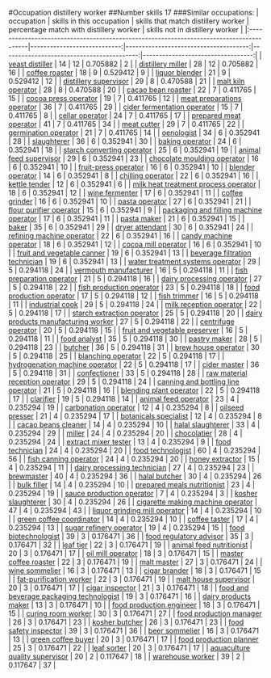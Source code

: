 #Occupation distillery worker
##Number skills 17
###Similar occupations:
| occupation                                                                              |   skills in this occupation |   skills that match distillery worker |   percentage match with distillery worker |   skills not in distillery worker |
|:----------------------------------------------------------------------------------------|----------------------------:|--------------------------------------:|------------------------------------------:|----------------------------------:|
| [yeast distiller](yeast_distiller.md)                                                   |                          14 |                                    12 |                                  0.705882 |                                 2 |
| [distillery miller](distillery_miller.md)                                               |                          28 |                                    12 |                                  0.705882 |                                16 |
| [coffee roaster](coffee_roaster.md)                                                     |                          18 |                                     9 |                                  0.529412 |                                 9 |
| [liquor blender](liquor_blender.md)                                                     |                          21 |                                     9 |                                  0.529412 |                                12 |
| [distillery supervisor](distillery_supervisor.md)                                       |                          29 |                                     8 |                                  0.470588 |                                21 |
| [malt kiln operator](malt_kiln_operator.md)                                             |                          28 |                                     8 |                                  0.470588 |                                20 |
| [cacao bean roaster](cacao_bean_roaster.md)                                             |                          22 |                                     7 |                                  0.411765 |                                15 |
| [cocoa press operator](cocoa_press_operator.md)                                         |                          19 |                                     7 |                                  0.411765 |                                12 |
| [meat preparations operator](meat_preparations_operator.md)                             |                          36 |                                     7 |                                  0.411765 |                                29 |
| [cider fermentation operator](cider_fermentation_operator.md)                           |                          15 |                                     7 |                                  0.411765 |                                 8 |
| [cellar operator](cellar_operator.md)                                                   |                          24 |                                     7 |                                  0.411765 |                                17 |
| [prepared meat operator](prepared_meat_operator.md)                                     |                          41 |                                     7 |                                  0.411765 |                                34 |
| [meat cutter](meat_cutter.md)                                                           |                          29 |                                     7 |                                  0.411765 |                                22 |
| [germination operator](germination_operator.md)                                         |                          21 |                                     7 |                                  0.411765 |                                14 |
| [oenologist](oenologist.md)                                                             |                          34 |                                     6 |                                  0.352941 |                                28 |
| [slaughterer](slaughterer.md)                                                           |                          36 |                                     6 |                                  0.352941 |                                30 |
| [baking operator](baking_operator.md)                                                   |                          24 |                                     6 |                                  0.352941 |                                18 |
| [starch converting operator](starch_converting_operator.md)                             |                          25 |                                     6 |                                  0.352941 |                                19 |
| [animal feed supervisor](animal_feed_supervisor.md)                                     |                          29 |                                     6 |                                  0.352941 |                                23 |
| [chocolate moulding operator](chocolate_moulding_operator.md)                           |                          16 |                                     6 |                                  0.352941 |                                10 |
| [fruit-press operator](fruit-press_operator.md)                                         |                          16 |                                     6 |                                  0.352941 |                                10 |
| [blender operator](blender_operator.md)                                                 |                          14 |                                     6 |                                  0.352941 |                                 8 |
| [chilling operator](chilling_operator.md)                                               |                          22 |                                     6 |                                  0.352941 |                                16 |
| [kettle tender](kettle_tender.md)                                                       |                          12 |                                     6 |                                  0.352941 |                                 6 |
| [milk heat treatment process operator](milk_heat_treatment_process_operator.md)         |                          18 |                                     6 |                                  0.352941 |                                12 |
| [wine fermenter](wine_fermenter.md)                                                     |                          17 |                                     6 |                                  0.352941 |                                11 |
| [coffee grinder](coffee_grinder.md)                                                     |                          16 |                                     6 |                                  0.352941 |                                10 |
| [pasta operator](pasta_operator.md)                                                     |                          27 |                                     6 |                                  0.352941 |                                21 |
| [flour purifier operator](flour_purifier_operator.md)                                   |                          15 |                                     6 |                                  0.352941 |                                 9 |
| [packaging and filling machine operator](packaging_and_filling_machine_operator.md)     |                          17 |                                     6 |                                  0.352941 |                                11 |
| [pasta maker](pasta_maker.md)                                                           |                          21 |                                     6 |                                  0.352941 |                                15 |
| [baker](baker.md)                                                                       |                          35 |                                     6 |                                  0.352941 |                                29 |
| [dryer attendant](dryer_attendant.md)                                                   |                          30 |                                     6 |                                  0.352941 |                                24 |
| [refining machine operator](refining_machine_operator.md)                               |                          22 |                                     6 |                                  0.352941 |                                16 |
| [candy machine operator](candy_machine_operator.md)                                     |                          18 |                                     6 |                                  0.352941 |                                12 |
| [cocoa mill operator](cocoa_mill_operator.md)                                           |                          16 |                                     6 |                                  0.352941 |                                10 |
| [fruit and vegetable canner](fruit_and_vegetable_canner.md)                             |                          19 |                                     6 |                                  0.352941 |                                13 |
| [beverage filtration technician](beverage_filtration_technician.md)                     |                          19 |                                     6 |                                  0.352941 |                                13 |
| [water treatment systems operator](water_treatment_systems_operator.md)                 |                          29 |                                     5 |                                  0.294118 |                                24 |
| [vermouth manufacturer](vermouth_manufacturer.md)                                       |                          16 |                                     5 |                                  0.294118 |                                11 |
| [fish preparation operator](fish_preparation_operator.md)                               |                          21 |                                     5 |                                  0.294118 |                                16 |
| [dairy processing operator](dairy_processing_operator.md)                               |                          27 |                                     5 |                                  0.294118 |                                22 |
| [fish production operator](fish_production_operator.md)                                 |                          23 |                                     5 |                                  0.294118 |                                18 |
| [food production operator](food_production_operator.md)                                 |                          17 |                                     5 |                                  0.294118 |                                12 |
| [fish trimmer](fish_trimmer.md)                                                         |                          16 |                                     5 |                                  0.294118 |                                11 |
| [industrial cook](industrial_cook.md)                                                   |                          29 |                                     5 |                                  0.294118 |                                24 |
| [milk reception operator](milk_reception_operator.md)                                   |                          22 |                                     5 |                                  0.294118 |                                17 |
| [starch extraction operator](starch_extraction_operator.md)                             |                          25 |                                     5 |                                  0.294118 |                                20 |
| [dairy products manufacturing worker](dairy_products_manufacturing_worker.md)           |                          27 |                                     5 |                                  0.294118 |                                22 |
| [centrifuge operator](centrifuge_operator.md)                                           |                          20 |                                     5 |                                  0.294118 |                                15 |
| [fruit and vegetable preserver](fruit_and_vegetable_preserver.md)                       |                          16 |                                     5 |                                  0.294118 |                                11 |
| [food analyst](food_analyst.md)                                                         |                          35 |                                     5 |                                  0.294118 |                                30 |
| [pastry maker](pastry_maker.md)                                                         |                          28 |                                     5 |                                  0.294118 |                                23 |
| [butcher](butcher.md)                                                                   |                          36 |                                     5 |                                  0.294118 |                                31 |
| [brew house operator](brew_house_operator.md)                                           |                          30 |                                     5 |                                  0.294118 |                                25 |
| [blanching operator](blanching_operator.md)                                             |                          22 |                                     5 |                                  0.294118 |                                17 |
| [hydrogenation machine operator](hydrogenation_machine_operator.md)                     |                          22 |                                     5 |                                  0.294118 |                                17 |
| [cider master](cider_master.md)                                                         |                          36 |                                     5 |                                  0.294118 |                                31 |
| [confectioner](confectioner.md)                                                         |                          33 |                                     5 |                                  0.294118 |                                28 |
| [raw material reception operator](raw_material_reception_operator.md)                   |                          29 |                                     5 |                                  0.294118 |                                24 |
| [canning and bottling line operator](canning_and_bottling_line_operator.md)             |                          21 |                                     5 |                                  0.294118 |                                16 |
| [blending plant operator](blending_plant_operator.md)                                   |                          22 |                                     5 |                                  0.294118 |                                17 |
| [clarifier](clarifier.md)                                                               |                          19 |                                     5 |                                  0.294118 |                                14 |
| [animal feed operator](animal_feed_operator.md)                                         |                          23 |                                     4 |                                  0.235294 |                                19 |
| [carbonation operator](carbonation_operator.md)                                         |                          12 |                                     4 |                                  0.235294 |                                 8 |
| [oilseed presser](oilseed_presser.md)                                                   |                          21 |                                     4 |                                  0.235294 |                                17 |
| [botanicals specialist](botanicals_specialist.md)                                       |                          12 |                                     4 |                                  0.235294 |                                 8 |
| [cacao beans cleaner](cacao_beans_cleaner.md)                                           |                          14 |                                     4 |                                  0.235294 |                                10 |
| [halal slaughterer](halal_slaughterer.md)                                               |                          33 |                                     4 |                                  0.235294 |                                29 |
| [miller](miller.md)                                                                     |                          24 |                                     4 |                                  0.235294 |                                20 |
| [chocolatier](chocolatier.md)                                                           |                          28 |                                     4 |                                  0.235294 |                                24 |
| [extract mixer tester](extract_mixer_tester.md)                                         |                          13 |                                     4 |                                  0.235294 |                                 9 |
| [food technician](food_technician.md)                                                   |                          24 |                                     4 |                                  0.235294 |                                20 |
| [food technologist](food_technologist.md)                                               |                          60 |                                     4 |                                  0.235294 |                                56 |
| [fish canning operator](fish_canning_operator.md)                                       |                          24 |                                     4 |                                  0.235294 |                                20 |
| [honey extractor](honey_extractor.md)                                                   |                          15 |                                     4 |                                  0.235294 |                                11 |
| [dairy processing technician](dairy_processing_technician.md)                           |                          27 |                                     4 |                                  0.235294 |                                23 |
| [brewmaster](brewmaster.md)                                                             |                          40 |                                     4 |                                  0.235294 |                                36 |
| [halal butcher](halal_butcher.md)                                                       |                          30 |                                     4 |                                  0.235294 |                                26 |
| [bulk filler](bulk_filler.md)                                                           |                          14 |                                     4 |                                  0.235294 |                                10 |
| [prepared meals nutritionist](prepared_meals_nutritionist.md)                           |                          23 |                                     4 |                                  0.235294 |                                19 |
| [sauce production operator](sauce_production_operator.md)                               |                           7 |                                     4 |                                  0.235294 |                                 3 |
| [kosher slaughterer](kosher_slaughterer.md)                                             |                          30 |                                     4 |                                  0.235294 |                                26 |
| [cigarette making machine operator](cigarette_making_machine_operator.md)               |                          47 |                                     4 |                                  0.235294 |                                43 |
| [liquor grinding mill operator](liquor_grinding_mill_operator.md)                       |                          14 |                                     4 |                                  0.235294 |                                10 |
| [green coffee coordinator](green coffee coordinator.md)                                 |                          14 |                                     4 |                                  0.235294 |                                10 |
| [coffee taster](coffee_taster.md)                                                       |                          17 |                                     4 |                                  0.235294 |                                13 |
| [sugar refinery operator](sugar_refinery_operator.md)                                   |                          19 |                                     4 |                                  0.235294 |                                15 |
| [food biotechnologist](food_biotechnologist.md)                                         |                          39 |                                     3 |                                  0.176471 |                                36 |
| [food regulatory advisor](food_regulatory_advisor.md)                                   |                          35 |                                     3 |                                  0.176471 |                                32 |
| [leaf tier](leaf_tier.md)                                                               |                          22 |                                     3 |                                  0.176471 |                                19 |
| [animal feed nutritionist](animal_feed_nutritionist.md)                                 |                          20 |                                     3 |                                  0.176471 |                                17 |
| [oil mill operator](oil_mill_operator.md)                                               |                          18 |                                     3 |                                  0.176471 |                                15 |
| [master coffee roaster](master_coffee_roaster.md)                                       |                          22 |                                     3 |                                  0.176471 |                                19 |
| [malt master](malt_master.md)                                                           |                          27 |                                     3 |                                  0.176471 |                                24 |
| [wine sommelier](wine_sommelier.md)                                                     |                          16 |                                     3 |                                  0.176471 |                                13 |
| [cigar brander](cigar_brander.md)                                                       |                          18 |                                     3 |                                  0.176471 |                                15 |
| [fat-purification worker](fat-purification_worker.md)                                   |                          22 |                                     3 |                                  0.176471 |                                19 |
| [malt house supervisor](malt_house_supervisor.md)                                       |                          20 |                                     3 |                                  0.176471 |                                17 |
| [cigar inspector](cigar_inspector.md)                                                   |                          21 |                                     3 |                                  0.176471 |                                18 |
| [food and beverage packaging technologist](food_and_beverage_packaging_technologist.md) |                          19 |                                     3 |                                  0.176471 |                                16 |
| [dairy products maker](dairy_products_maker.md)                                         |                          13 |                                     3 |                                  0.176471 |                                10 |
| [food production engineer](food_production_engineer.md)                                 |                          18 |                                     3 |                                  0.176471 |                                15 |
| [curing room worker](curing_room_worker.md)                                             |                          30 |                                     3 |                                  0.176471 |                                27 |
| [food production manager](food_production_manager.md)                                   |                          26 |                                     3 |                                  0.176471 |                                23 |
| [kosher butcher](kosher_butcher.md)                                                     |                          26 |                                     3 |                                  0.176471 |                                23 |
| [food safety inspector](food_safety_inspector.md)                                       |                          39 |                                     3 |                                  0.176471 |                                36 |
| [beer sommelier](beer_sommelier.md)                                                     |                          16 |                                     3 |                                  0.176471 |                                13 |
| [green coffee buyer](green_coffee_buyer.md)                                             |                          20 |                                     3 |                                  0.176471 |                                17 |
| [food production planner](food_production_planner.md)                                   |                          25 |                                     3 |                                  0.176471 |                                22 |
| [leaf sorter](leaf_sorter.md)                                                           |                          20 |                                     3 |                                  0.176471 |                                17 |
| [aquaculture quality supervisor](aquaculture_quality_supervisor.md)                     |                          20 |                                     2 |                                  0.117647 |                                18 |
| [warehouse worker](warehouse_worker.md)                                                 |                          39 |                                     2 |                                  0.117647 |                                37 |

